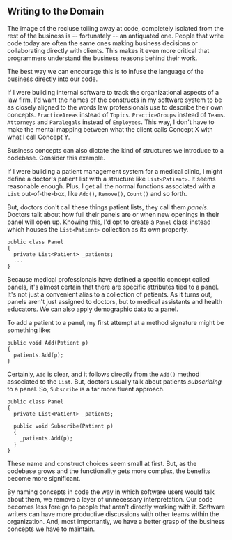 ## Writing to the Domain

The image of the recluse toiling away at code, completely isolated from the rest of the business is -- fortunately -- an antiquated one. People that write code today are often the same ones making business decisions or collaborating directly with clients. This makes it even more critical that programmers understand the business reasons behind their work.

The best way we can encourage this is to infuse the language of the business directly into our code.

If I were building internal software to track the organizational aspects of a law firm, I'd want the names of the constructs in my software system to be as closely aligned to the words law professionals use to describe their own concepts. `PracticeAreas` instead of `Topics`. `PracticeGroups` instead of `Teams`. `Attorneys` and `Paralegals` instead of `Employees`. This way, I don't have to make the mental mapping between what the client calls Concept X with what I call Concept Y.

Business concepts can also dictate the kind of structures we introduce to a codebase. Consider this example.

If I were building a patient management system for a medical clinic, I might define a doctor's patient list with a structure like `List<Patient>`. It seems reasonable enough. Plus, I get all the normal functions associated with a `List` out-of-the-box, like `Add()`, `Remove()`, `Count()` and so forth.

But, doctors don't call these things patient lists, they call them _panels_. Doctors talk about how full their panels are or when new openings in their panel will open up. Knowing this, I'd opt to create a `Panel` class instead which houses the `List<Patient>` collection as its own property.

```
public class Panel
{
  private List<Patient> _patients;  
  ...
}
```

Because medical professionals have defined a specific concept called panels, it's almost certain that there are specific attributes tied to a panel. It's not just a convenient alias to a collection of patients. As it turns out, panels aren't just assigned to doctors, but to medical assistants and health educators. We can also apply demographic data to a panel. 

To add a patient to a panel, my first attempt at a method signature might be something like:

```
public void Add(Patient p)
{
  patients.Add(p);
}
```

Certainly, `Add` is clear, and it follows directly from the `Add()` method associated to the `List`. But, doctors usually talk about patients _subscribing_ to a panel. So, `Subscribe` is a far more fluent approach.

```
public class Panel
{
  private List<Patient> _patients;  
  
  public void Subscribe(Patient p)
  {
    _patients.Add(p);
  }
}
```

These name and construct choices seem small at first. But, as the codebase grows and the functionality gets more complex, the benefits become more significant.

By naming concepts in code the way in which software users would talk about them, we remove a layer of unnecessary interpretation. Our code becomes less foreign to people that aren't directly working with it. Software writers can have more productive discussions with other teams within the organization. And, most importantly, we have a better grasp of the business concepts we have to maintain.
